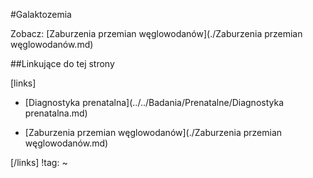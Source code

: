 #Galaktozemia

Zobacz: [Zaburzenia przemian węglowodanów](./Zaburzenia przemian węglowodanów.md)





##Linkujące do tej strony

[links]

- [Diagnostyka prenatalna](../../Badania/Prenatalne/Diagnostyka prenatalna.md)

- [Zaburzenia przemian węglowodanów](./Zaburzenia przemian węglowodanów.md)


[/links]
!tag:
~

